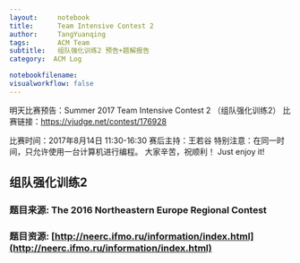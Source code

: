 ```yaml
---
layout:     notebook
title:      Team Intensive Contest 2
author:     TangYuanqing
tags: 		ACM Team
subtitle:   组队强化训练2 预告+题解报告
category:  ACM Log

notebookfilename:
visualworkflow: false
---
```


明天比赛预告：Summer 2017 Team Intensive Contest 2 （组队强化训练2）
比赛链接：<https://vjudge.net/contest/176928>

比赛时间：2017年8月14日 11:30-16:30
赛后主持：王若谷
特别注意：在同一时间，只允许使用一台计算机进行编程。
大家辛苦，祝顺利！
Just enjoy it!


## 组队强化训练2
### 题目来源: The 2016 Northeastern Europe Regional  Contest
### 题目资源:  [http://neerc.ifmo.ru/information/index.html](http://neerc.ifmo.ru/information/index.html)

